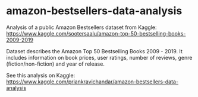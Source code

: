 # amazon-bestsellers-data-analysis

Analysis of a public Amazon Bestsellers dataset from Kaggle: https://www.kaggle.com/sootersaalu/amazon-top-50-bestselling-books-2009-2019

Dataset describes the Amazon Top 50 Bestselling Books 2009 - 2019. It includes information on book prices, user ratings, number of reviews, genre (fiction/non-fiction) and year of release.

See this analysis on Kaggle: https://www.kaggle.com/priankravichandar/amazon-bestsellers-data-analysis
